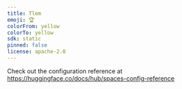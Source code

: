 ```yaml
---
title: Tlem
emoji: 🏆
colorFrom: yellow
colorTo: yellow
sdk: static
pinned: false
license: apache-2.0
---
```


Check out the configuration reference at https://huggingface.co/docs/hub/spaces-config-reference
